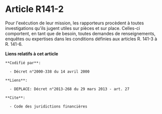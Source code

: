 # Article R141-2

Pour l'exécution de leur mission, les rapporteurs procèdent à toutes investigations qu'ils jugent utiles sur pièces et sur
place. Celles-ci comportent, en tant que de besoin, toutes demandes de renseignements, enquêtes ou expertises dans les
conditions définies aux articles R. 141-3 à R. 141-6.

**Liens relatifs à cet article**

	**Codifié par**:

	  - Décret n°2000-338 du 14 avril 2000

	**Liens**:

	  - DEPLACE: Décret n°2013-268 du 29 mars 2013 - art. 27

	**Cite**:

	  - Code des juridictions financières

